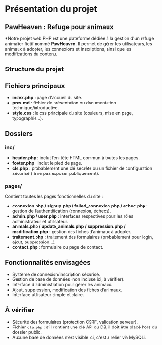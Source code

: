 # Présentation du projet 

## PawHeaven : Refuge pour animaux 

*Notre projet web PHP est une plateforme dédiée à la gestion d'un refuge animalier fictif nommé **PawHeaven**. Il permet de gérer les utilisateurs, les animaux à adopter, les connexions et inscriptions, ainsi que les modifications du contenu.

## Structure du projet


## Fichiers principaux

- **index.php** : page d'accueil du site.
- **pres.md** : fichier de présentation ou documentation technique/introductive.
- **style.css** : le css principale du site (couleurs, mise en page, typographie...).

## Dossiers

### inc/
- **header.php** : inclut l’en-tête HTML commun à toutes les pages.
- **footer.php** : inclut le pied de page.
- **cle.php** : probablement une clé secrète ou un fichier de configuration sécurisé ( à ne pas exposer publiquement).

### pages/
Contient toutes les pages fonctionnelles du site :
- **connexion.php / signup.php / failed_connexion.php / echec.php** : gestion de l’authentification (connexion, échecs).
- **admin.php / user.php** : interfaces respectives pour les rôles administrateur et utilisateur.
- **animals.php / update_animals.php / suppression.php / modification.php** : gestion des fiches d’animaux à adopter.
- **traitement.php** : traitement des formulaires (probablement pour login, ajout, suppression...).
- **contact.php** : formulaire ou page de contact.

## Fonctionnalités envisagées

- Système de connexion/inscription sécurisé.
- Gestion de base de données (non incluse ici, à vérifier).
- Interface d'administration pour gérer les animaux.
- Ajout, suppression, modification des fiches d’animaux.
- Interface utilisateur simple et claire.

## À vérifier

- Sécurité des formulaires (protection CSRF, validation serveur).
- Fichier `cle.php` : s’il contient une clé API ou DB, il doit être placé hors du dossier public.
- Aucune base de données n’est visible ici, c'est à relier via MySQLi.
